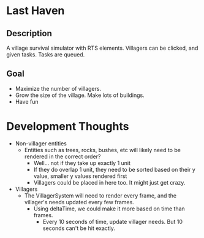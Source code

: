 # Last Haven
## Description
A village survival simulator with RTS elements.
Villagers can be clicked, and given tasks. Tasks are queued. 

## Goal
* Maximize the number of villagers.
* Grow the size of the village. Make lots of buildings.
* Have fun

# Development Thoughts
* Non-villager entities
  * Entities such as trees, rocks, bushes, etc will likely need to be rendered in the correct order?
    * Well... not if they take up exactly 1 unit
    * If they do overlap 1 unit, they need to be sorted based on their y value, smaller y values rendered first
    * Villagers could be placed in here too. It might just get crazy.
* Villagers
  * The VillagerSystem will need to render every frame, and the villager's needs updated every few frames.
    * Using deltaTime, we could make it more based on time than frames.
      * Every 10 seconds of time, update villager needs. But 10 seconds can't be hit exactly.
  